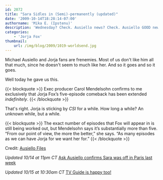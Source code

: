 ```yaml
---
id: 2072
title: "Sara Sidles in (Semi)-permanently (updated)"
date: '2009-10-14T18:28:14-07:00'
authorname: 'Mika E. (Ipstenu)'
description: 'Wednesday? Check. Ausiello news? Check. Ausiello GOOD news!? That''s right, Jorja''s sticking around for the foreseeable future.  You may commence the celebration. '
categories:
    - 'Jorja Fox'
thumbnail:
    url: /img/blog/2009/1019-worldsend.jpg
---
```


Michael Ausiello and Jorja fans are frenemies.  Most of us don't like him all that much, since he doesn't seem to much like her.  And so it goes and so it goes.

Well today he gave us this.

{{< blockquote >}}
Exec producer Carol Mendelsohn confirms to me exclusively that Jorja Fox’s five-episode comeback has been extended _indefinitely_.
{{< /blockquote >}}

That's right.  Jorja is sticking by _CSI_ for a while. How long a while? An unknown while, but a while.

{{< blockquote >}}
The exact number of episodes that Fox will appear in is still being worked out, but Mendelsohn says it’s substantially more than five. “From our point of view, the more the better,” she says. “As many episodes as we can have Jorja for we want her for.”
{{< /blockquote >}}

Credit: [Ausiello Files](http://ausiellofiles.ew.com/2009/10/14/exclusive-jorja-fox-makes-her-csi-return-more-permanent/)

_Updated 10/14 at 11pm CT_
[Ask Ausiello confirms Sara was off in Paris last week](http://ausiellofiles.ew.com/2009/10/14/ask-ausiello-spoilers-on-ncis-house-greys-csi-and-more/)

_Updated 10/15 at 10:30am CT_
[TV Guide is happy too!](http://www.tvguide.com/News/Fox-CSI-Returning-1010882.aspx)
